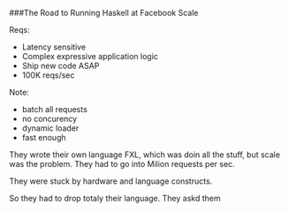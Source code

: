 ###The Road to Running Haskell at Facebook Scale

Reqs:
- Latency sensitive
- Complex expressive application logic
- Ship new code ASAP
- 100K reqs/sec

Note:
- batch all requests
- no concurency
- dynamic loader
- fast enough

They wrote their own language FXL, which was doin all the stuff, but 
scale was the problem. They had to go into Milion requests per sec.

They were stuck by hardware and language constructs. 

So they had to drop totaly their language. They askd them 
